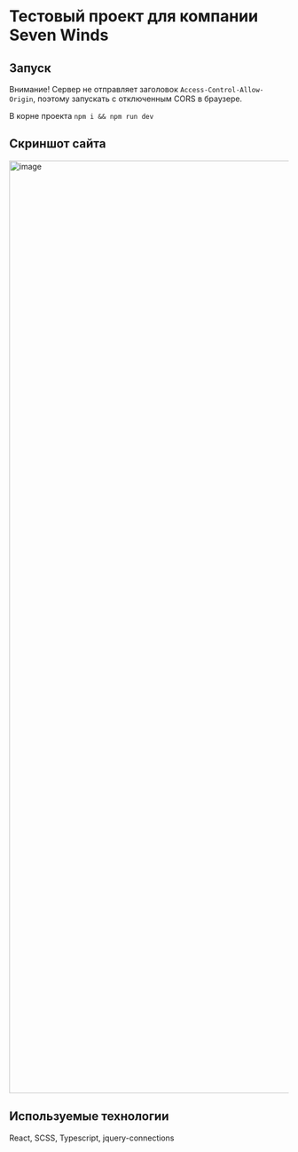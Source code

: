 # Тестовый проект для компании Seven Winds


## Запуск
Внимание! Сервер не отправляет заголовок `Access-Control-Allow-Origin`, поэтому запускать с отключенным CORS в браузере.

В корне проекта `npm i && npm run dev`

## Скриншот сайта
<img width="1680" alt="image" src="https://user-images.githubusercontent.com/26363834/197399036-1556b1cb-576d-42de-b042-3039ab1a0a88.png">

## Используемые технологии
React, SCSS, Typescript, jquery-connections
